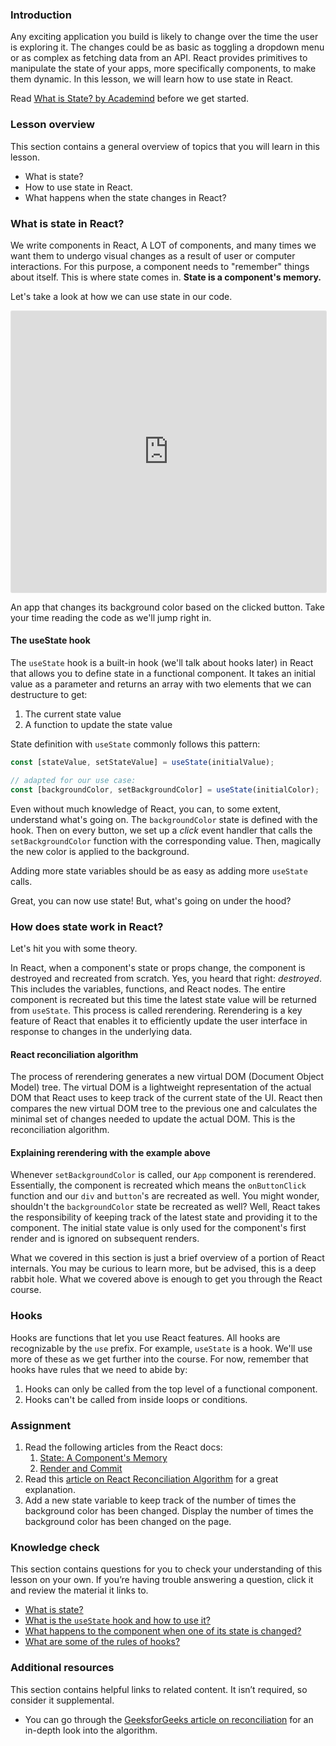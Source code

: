 ### Introduction

Any exciting application you build is likely to change over the time the user is exploring it. The changes could be as basic as toggling a dropdown menu or as complex as fetching data from an API. React provides primitives to manipulate the state of your apps, more specifically components, to make them dynamic. In this lesson, we will learn how to use state in React.  

Read  [What is State? by Academind](https://academind.com/tutorials/what-is-state) before we get started.

### Lesson overview

This section contains a general overview of topics that you will learn in this lesson.

- What is state?
- How to use state in React.   
- What happens when the state changes in React?

### What is state in React? 

We write components in React, A LOT of components, and many times we want them to undergo visual changes as a result of user or computer interactions. For this purpose, a component needs to "remember" things about itself. This is where state comes in. **State is a component's memory.** 

Let's take a look at how we can use state in our code.

<iframe style="border: 1px solid rgba(0, 0, 0, 0.1);border-radius:2px;" width="100%" height="450" src="https://codesandbox.io/p/sandbox/unruffled-pasteur-6h36wf?file=%2Fsrc%2FApp.jsx%3A10%2C27&embed=1" allowfullscreen></iframe>

An app that changes its background color based on the clicked button. Take your time reading the code as we'll jump right in.

#### The useState hook

<span id="useState-hook">The `useState` hook is a built-in hook (we'll talk about hooks later) in React that allows you to define state in a functional component. It takes an initial value as a parameter and returns an array with two elements that we can destructure to get:</span>

1. The current state value
1. A function to update the state value

State definition with `useState` commonly follows this pattern:

~~~js
const [stateValue, setStateValue] = useState(initialValue);

// adapted for our use case:
const [backgroundColor, setBackgroundColor] = useState(initialColor);
~~~

Even without much knowledge of React, you can, to some extent, understand what's going on. The `backgroundColor` state is defined with the hook. Then on every button, we set up a _click_ event handler that calls the `setBackgroundColor` function with the corresponding value. Then, magically the new color is applied to the background. 

Adding more state variables should be as easy as adding more `useState` calls.

Great, you can now use state! But, what's going on under the hood? 

### How does state work in React? 

Let's hit you with some theory.

In React, when a component's state or props change, the component is destroyed and recreated from scratch. Yes, you heard that right: _destroyed_. This includes the variables, functions, and React nodes. The entire component is recreated but this time the latest state value will be returned from `useState`. This process is called rerendering. Rerendering is a key feature of React that enables it to efficiently update the user interface in response to changes in the underlying data.

<div class="lesson-note" markdown="1">

#### React reconciliation algorithm

The process of rerendering generates a new virtual DOM (Document Object Model) tree. The virtual DOM is a lightweight representation of the actual DOM that React uses to keep track of the current state of the UI. React then compares the new virtual DOM tree to the previous one and calculates the minimal set of changes needed to update the actual DOM. This is the reconciliation algorithm. 

</div>

#### Explaining rerendering with the example above 

Whenever `setBackgroundColor` is called, our `App` component is rerendered. Essentially, the component is recreated which means the `onButtonClick` function and our `div` and `button`'s are recreated as well. You might wonder, shouldn't the `backgroundColor` state be recreated as well? Well, React takes the responsibility of keeping track of the latest state and providing it to the component. The initial state value is only used for the component's first render and is ignored on subsequent renders. 



What we covered in this section is just a brief overview of a portion of React internals. You may be curious to learn more, but be advised, this is a deep rabbit hole. What we covered above is enough to get you through the React course. 

### Hooks 

Hooks are functions that let you use React features. All hooks are recognizable by the `use` prefix. For example, `useState` is a hook. We'll use more of these as we get further into the course. For now, remember that hooks have rules that we need to abide by:

1. Hooks can only be called from the top level of a functional component.
1. Hooks can't be called from inside loops or conditions.

### Assignment

<div class="lesson-content__panel" markdown="1">

1. Read the following articles from the React docs:
    1. [State: A Component's Memory](https://react.dev/learn/state-a-components-memory)
    1. [Render and Commit](https://react.dev/learn/render-and-commit)
1. Read this [article on React Reconciliation Algorithm](https://medium.com/javarevisited/react-reconciliation-algorithm-86e3e22c1b40) for a great explanation.
1. Add a new state variable to keep track of the number of times the background color has been changed. Display the number of times the background color has been changed on the page. 

</div>

### Knowledge check

This section contains questions for you to check your understanding of this lesson on your own. If you’re having trouble answering a question, click it and review the material it links to.

*   <a class="knowledge-check-link" href="#what-is-state-in-react">What is state?</a>
*   <a class="knowledge-check-link" href="#useState-hook">What is the `useState` hook and how to use it?</a>
*   <a class="knowledge-check-link" href="#how-does-state-work-in-react">What happens to the component when one of its state is changed?</a>
*   <a class="knowledge-check-link" href="#hooks">What are some of the rules of hooks?</a>

### Additional resources

This section contains helpful links to related content. It isn’t required, so consider it supplemental.

* You can go through the [GeeksforGeeks article on reconciliation](https://www.geeksforgeeks.org/reactjs-reconciliation/) for an in-depth look into the algorithm.
